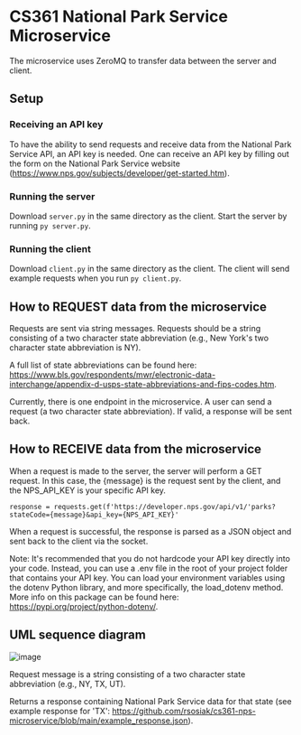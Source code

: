 # CS361 National Park Service Microservice

The microservice uses ZeroMQ to transfer data between the server and client.

## Setup

### Receiving an API key
To have the ability to send requests and receive data from the National Park Service API, an API key is needed. One can receive an API key by filling out the form on the National Park Service website (https://www.nps.gov/subjects/developer/get-started.htm).

### Running the server
Download `server.py` in the same directory as the client. Start the server by running `py server.py`.

### Running the client
Download `client.py` in the same directory as the client. The client will send example requests when you run `py client.py`.

## How to REQUEST data from the microservice
Requests are sent via string messages. Requests should be a string consisting of a two character state abbreviation (e.g., New York's two character state abbreviation is NY). 

A full list of state abbreviations can be found here: https://www.bls.gov/respondents/mwr/electronic-data-interchange/appendix-d-usps-state-abbreviations-and-fips-codes.htm.

Currently, there is one endpoint in the microservice. A user can send a request (a two character state abbreviation). If valid, a response will be sent back.

## How to RECEIVE data from the microservice

When a request is made to the server, the server will perform a GET request. In this case, the {message} is the request sent by the client, and the NPS_API_KEY is your specific API key.

`
response = requests.get(f'https://developer.nps.gov/api/v1/'parks?stateCode={message}&api_key={NPS_API_KEY}'
`

When a request is successful, the response is parsed as a JSON object and sent back to the client via the socket.

Note: It's recommended that you do not hardcode your API key directly into your code. Instead, you can use a .env file in the root of your project folder that contains your API key. You can load your environment variables using the dotenv Python library, and more specifically, the load_dotenv method. More info on this package can be found here: https://pypi.org/project/python-dotenv/.

## UML sequence diagram

![image](https://user-images.githubusercontent.com/47833214/235327739-038d99b2-1c9a-41a8-a769-c66f56874b6e.png)

Request message is a string consisting of a two character state abbreviation (e.g., NY, TX, UT).

Returns a response containing National Park Service data for that state (see example response for 'TX': https://github.com/rsosiak/cs361-nps-microservice/blob/main/example_response.json).
